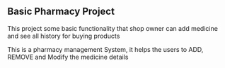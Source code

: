 <h2>Basic Pharmacy Project</h2>
<p>This project some basic functionality that shop owner can add medicine and see all history for buying products</p>
<p> This is a pharmacy management System, it helps the users to ADD, REMOVE and Modify the medicine details </p>
